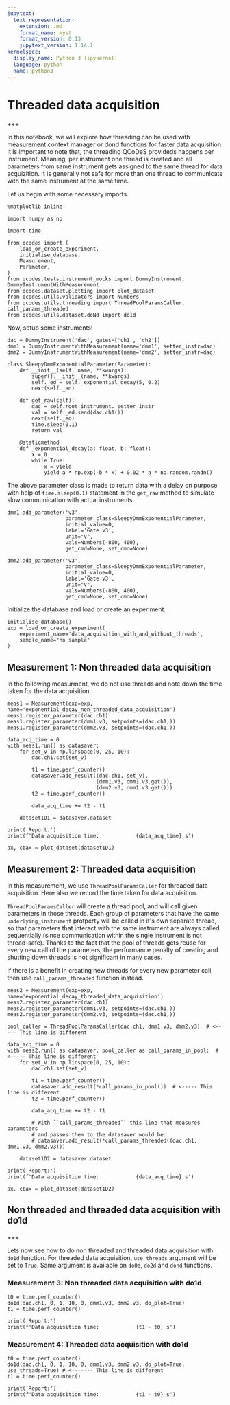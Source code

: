 ```yaml
---
jupytext:
  text_representation:
    extension: .md
    format_name: myst
    format_version: 0.13
    jupytext_version: 1.14.1
kernelspec:
  display_name: Python 3 (ipykernel)
  language: python
  name: python3
---
```


# Threaded data acquisition

+++

In this notebook, we will explore how threading can be used with measurement context manager or dond functions for faster data acquisition. It is important to note that, the threading QCoDeS provideds happens per instrument. Meaning, per instrument one thread is created and all parameters from same instrument gets assigned to the same thread for data acquizition. It is generally not safe for more than one thread to communicate with the same instrument at the same time.

Let us begin with some necessary imports.

```{code-cell} ipython3
%matplotlib inline

import numpy as np

import time

from qcodes import (
    load_or_create_experiment,
    initialise_database,
    Measurement,
    Parameter,
)
from qcodes.tests.instrument_mocks import DummyInstrument, DummyInstrumentWithMeasurement
from qcodes.dataset.plotting import plot_dataset
from qcodes.utils.validators import Numbers
from qcodes.utils.threading import ThreadPoolParamsCaller, call_params_threaded
from qcodes.utils.dataset.doNd import do1d
```

Now, setup some instruments!

```{code-cell} ipython3
dac = DummyInstrument('dac', gates=['ch1', 'ch2'])
dmm1 = DummyInstrumentWithMeasurement(name='dmm1', setter_instr=dac)
dmm2 = DummyInstrumentWithMeasurement(name='dmm2', setter_instr=dac)
```

```{code-cell} ipython3
class SleepyDmmExponentialParameter(Parameter):
    def __init__(self, name, **kwargs):
        super().__init__(name, **kwargs)
        self._ed = self._exponential_decay(5, 0.2)
        next(self._ed)

    def get_raw(self):
        dac = self.root_instrument._setter_instr
        val = self._ed.send(dac.ch1())
        next(self._ed)
        time.sleep(0.1)
        return val

    @staticmethod
    def _exponential_decay(a: float, b: float):
        x = 0
        while True:
            x = yield
            yield a * np.exp(-b * x) + 0.02 * a * np.random.randn()
```

The above parameter class is made to return data with a delay on purpose with help of `time.sleep(0.1)` statement in the `get_raw` method to simulate slow communication with actual instruments. 

```{code-cell} ipython3
dmm1.add_parameter('v3',
                   parameter_class=SleepyDmmExponentialParameter,
                   initial_value=0,
                   label='Gate v3',
                   unit="V",
                   vals=Numbers(-800, 400),
                   get_cmd=None, set_cmd=None)
```

```{code-cell} ipython3
dmm2.add_parameter('v3',
                   parameter_class=SleepyDmmExponentialParameter,
                   initial_value=0,
                   label='Gate v3',
                   unit="V",
                   vals=Numbers(-800, 400),
                   get_cmd=None, set_cmd=None)
```

Initialize the database and load or create an experiment.

```{code-cell} ipython3
initialise_database()
exp = load_or_create_experiment(
    experiment_name='data_acquisition_with_and_without_threads',
    sample_name="no sample"
)
```

## Measurement 1: Non threaded data acquisition

In the following measurment, we do not use threads and note down the time taken for the data acquisition. 

```{code-cell} ipython3
meas1 = Measurement(exp=exp, name='exponential_decay_non_threaded_data_acquisition')
meas1.register_parameter(dac.ch1)
meas1.register_parameter(dmm1.v3, setpoints=(dac.ch1,))
meas1.register_parameter(dmm2.v3, setpoints=(dac.ch1,))
```

```{code-cell} ipython3
data_acq_time = 0
with meas1.run() as datasaver:             
    for set_v in np.linspace(0, 25, 10):
        dac.ch1.set(set_v)
        
        t1 = time.perf_counter()
        datasaver.add_result((dac.ch1, set_v),
                             (dmm1.v3, dmm1.v3.get()),
                             (dmm2.v3, dmm1.v3.get()))
        t2 = time.perf_counter()
        
        data_acq_time += t2 - t1
    
    dataset1D1 = datasaver.dataset
    
print('Report:')
print(f'Data acquisition time:            {data_acq_time} s')
```

```{code-cell} ipython3
ax, cbax = plot_dataset(dataset1D1)
```

## Measurement 2: Threaded data acquisition

In this measurement, we use `ThreadPoolParamsCaller` for threaded data acquisition. Here also we record the time taken for data acquisition.

`ThreadPoolParamsCaller` will create a thread pool, and will call given parameters in those threads. Each group of parameters that have the same ``underlying_instrument`` protperty will be called in it's own separate thread, so that parameters that interact with the same instrument are always called sequentially (since communication within the single instrument is not thread-safe). Thanks to the fact that the pool of threads gets reuse for every new call of the parameters, the performance penalty of creating and shutting down threads is not significant in many cases.

If there is a benefit in creating new threads for every new parameter call, then use ``call_params_threaded`` function instead.

```{code-cell} ipython3
meas2 = Measurement(exp=exp, name='exponential_decay_threaded_data_acquisition')
meas2.register_parameter(dac.ch1)
meas2.register_parameter(dmm1.v3, setpoints=(dac.ch1,))
meas2.register_parameter(dmm2.v3, setpoints=(dac.ch1,))
```

```{code-cell} ipython3
pool_caller = ThreadPoolParamsCaller(dac.ch1, dmm1.v3, dmm2.v3)  # <----- This line is different

data_acq_time = 0
with meas2.run() as datasaver, pool_caller as call_params_in_pool:  # <----- This line is different
    for set_v in np.linspace(0, 25, 10):
        dac.ch1.set(set_v)
        
        t1 = time.perf_counter()
        datasaver.add_result(*call_params_in_pool())  # <----- This line is different
        t2 = time.perf_counter()

        data_acq_time += t2 - t1

        # With ``call_params_threaded`` this line that measures parameters
        # and passes them to the datasaver would be:
        # datasaver.add_result(*call_params_threaded((dac.ch1, dmm1.v3, dmm2.v3)))

    dataset1D2 = datasaver.dataset

print('Report:')
print(f'Data acquisition time:            {data_acq_time} s')
```

```{code-cell} ipython3
ax, cbax = plot_dataset(dataset1D2)
```

## Non threaded and threaded data acquisition with do1d

+++

Lets now see how to do non threaded and threaded data acquisition with `do1d` function. For threaded data acquisition, `use_threads` argument will be set to `True`. Same argument is available on `do0d`, `do2d` and `dond` functions.

### Measurement 3: Non threaded data acquisition with do1d

```{code-cell} ipython3
t0 = time.perf_counter()
do1d(dac.ch1, 0, 1, 10, 0, dmm1.v3, dmm2.v3, do_plot=True)
t1 = time.perf_counter()

print('Report:')
print(f'Data acquisition time:            {t1 - t0} s')
```

###  Measurement 4: Threaded data acquisition with do1d

```{code-cell} ipython3
t0 = time.perf_counter()
do1d(dac.ch1, 0, 1, 10, 0, dmm1.v3, dmm2.v3, do_plot=True, use_threads=True) # <------- This line is different
t1 = time.perf_counter()

print('Report:')
print(f'Data acquisition time:            {t1 - t0} s')
```

```{code-cell} ipython3

```
